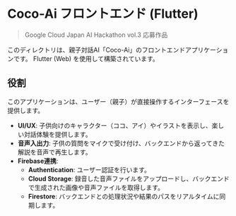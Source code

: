 # Coco-Ai フロントエンド (Flutter)

> Google Cloud Japan AI Hackathon vol.3 応募作品

このディレクトリは、親子対話AI「Coco-Ai」のフロントエンドアプリケーションです。
Flutter (Web) を使用して構築されています。

## 役割

このアプリケーションは、ユーザー（親子）が直接操作するインターフェースを提供します。

-   **UI/UX**: 子供向けのキャラクター（ココ、アイ）やイラストを表示し、楽しい対話体験を提供します。
-   **音声入出力**: 子供の質問をマイクで受け付け、バックエンドから返ってきた解説を音声で再生します。
-   **Firebase連携**:
    -   **Authentication**: ユーザー認証を行います。
    -   **Cloud Storage**: 録音した音声ファイルをアップロードし、バックエンドで生成された画像や音声ファイルを取得します。
    -   **Firestore**: バックエンドとの処理状況や結果のパスをリアルタイムに同期します。
